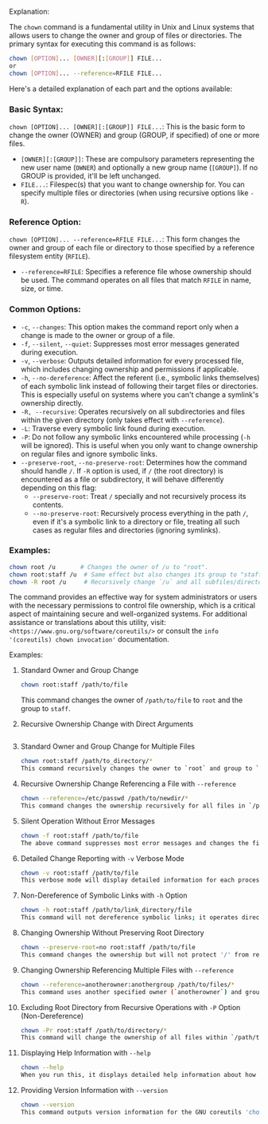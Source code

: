 Explanation:

The `chown` command is a fundamental utility in Unix and Linux systems that allows users to change the owner and group of files or directories. The primary syntax for executing this command is as follows:

```bash
chown [OPTION]... [OWNER][:[GROUP]] FILE...
or
chown [OPTION]... --reference=RFILE FILE...
```

Here's a detailed explanation of each part and the options available:

### Basic Syntax:

`chown [OPTION]... [OWNER][:[GROUP]] FILE...`: This is the basic form to change the owner (OWNER) and group (GROUP, if specified) of one or more files.

- `[OWNER][:[GROUP]]`: These are compulsory parameters representing the new user name (`OWNER`) and optionally a new group name (`[GROUP]`). If no GROUP is provided, it'll be left unchanged.
- `FILE...`: Filespec(s) that you want to change ownership for. You can specify multiple files or directories (when using recursive options like `-R`).

### Reference Option:

`chown [OPTION]... --reference=RFILE FILE...`: This form changes the owner and group of each file or directory to those specified by a reference filesystem entity (`RFILE`).

- `--reference=RFILE`: Specifies a reference file whose ownership should be used. The command operates on all files that match `RFILE` in name, size, or time.

### Common Options:

- `-c`, `--changes`: This option makes the command report only when a change is made to the owner or group of a file.
- `-f`, `--silent`, `--quiet`: Suppresses most error messages generated during execution.
- `-v`, `--verbose`: Outputs detailed information for every processed file, which includes changing ownership and permissions if applicable.
- `-h`, `--no-dereference`: Affect the referent (i.e., symbolic links themselves) of each symbolic link instead of following their target files or directories. This is especially useful on systems where you can't change a symlink's ownership directly.
- `-R, --recursive`: Operates recursively on all subdirectories and files within the given directory (only takes effect with `--reference`).
- `-L`: Traverse every symbolic link found during execution.
- `-P`: Do not follow any symbolic links encountered while processing (`-h` will be ignored). This is useful when you only want to change ownership on regular files and ignore symbolic links.
- `--preserve-root`, `--no-preserve-root`: Determines how the command should handle `/`. If `-R` option is used, if `/` (the root directory) is encountered as a file or subdirectory, it will behave differently depending on this flag:
  - `--preserve-root`: Treat `/` specially and not recursively process its contents.
  - `--no-preserve-root`: Recursively process everything in the path `/`, even if it's a symbolic link to a directory or file, treating all such cases as regular files and directories (ignoring symlinks).

### Examples:

```bash
chown root /u       # Changes the owner of /u to "root".
chown root:staff /u  # Same effect but also changes its group to "staff".
chown -R root /u     # Recursively change `/u` and all subfiles/directories to `root`.
```

The command provides an effective way for system administrators or users with the necessary permissions to control file ownership, which is a critical aspect of maintaining secure and well-organized systems. For additional assistance or translations about this utility, visit: `<https://www.gnu.org/software/coreutils/>`
or consult the `info '(coreutils) chown invocation'` documentation.

Examples:

1. Standard Owner and Group Change
   ```bash
   chown root:staff /path/to/file
   ```
   This command changes the owner of `/path/to/file` to `root` and the group to `staff`.

2. Recursive Ownership Change with Direct Arguments
   ```bash Written by AI
1. Standard Owner and Group Change for Multiple Files
   ```bash
   chown root:staff /path/to_directory/*
   This command recursively changes the owner to `root` and group to `staff` of all files within `/path/to_directory`.

2. Recursive Ownership Change Referencing a File with `--reference`
   ```bash
   chown --reference=/etc/passwd /path/to/newdir/*
   This command changes the ownership recursively for all files in `/path/to/newdir` referencing `/etc/passwd`.

3. Silent Operation Without Error Messages
   ```bash
   chown -f root:staff /path/to/file
   The above command suppresses most error messages and changes the file'e owner to `root` and group to `staff`.

4. Detailed Change Reporting with `-v` Verbose Mode
   ```bash
   chown -v root:staff /path/to/file
   This verbose mode will display detailed information for each processed file as the ownership changes from 'user' to 'root' and group to 'staff'.

5. Non-Dereference of Symbolic Links with `-h` Option
   ```bash
   chown -h root:staff /path/to/link_directory/file
   This command will not dereference symbolic links; it operates directly on the target file within `link_directory`.

6. Changing Ownership Without Preserving Root Directory
   ```bash
   chown --preserve-root=no root:staff /path/to/file
   This command changes the ownership but will not protect '/' from recursive operations, potentially modifying other files and directories recursively within it.

7. Changing Ownership Referencing Multiple Files with `--reference`
   ```bash
   chown --reference=anotherowner:anothergroup /path/to/files/*
   This command uses another specified owner (`anotherowner`) and group (`anothergroup`) as the reference for changing ownership recursively of all files in `/path/to/files`.

8. Excluding Root Directory from Recursive Operations with `-P` Option (Non-Dereference)
   ```bash
   chown -Pr root:staff /path/to/directory/*
   This command will change the ownership of all files within `/path/to/directory`, but it does not follow symbolic links and preserves non-root directories.

9. Displaying Help Information with `--help`
   ```bash
   chown --help
   When you run this, it displays detailed help information about how to use the 'chown' command.

10. Providing Version Information with `--version`
    ```bash
    chown --version
    This command outputs version information for the GNU coreutils 'chown' utility.